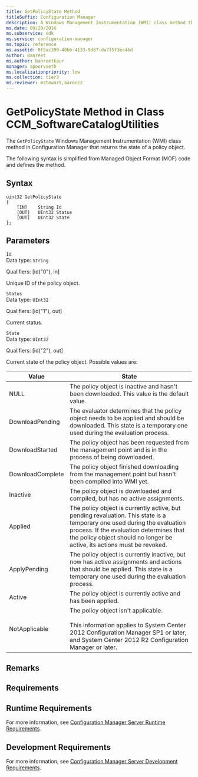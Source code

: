 ```yaml
---
title: GetPolicyState Method
titleSuffix: Configuration Manager
description: A Windows Management Instrumentation (WMI) class method that returns the state of a policy object.
ms.date: 09/20/2016
ms.subservice: sdk
ms.service: configuration-manager
ms.topic: reference
ms.assetid: 8f5ac399-40bb-4133-9d87-da7f5f3ec46d
author: Banreet
ms.author: banreetkaur
manager: apoorvseth
ms.localizationpriority: low
ms.collection: tier3
ms.reviewer: mstewart,aaroncz 
---
```

# GetPolicyState Method in Class CCM_SoftwareCatalogUtilities
The `GetPolicyState` Windows Management Instrumentation (WMI) class method in Configuration Manager that returns the state of a policy object.   

 The following syntax is simplified from Managed Object Format (MOF) code and defines the method.  

## Syntax  

```  
uint32 GetPolicyState   
{  
    [IN]    String Id  
    [OUT]   UInt32 Status  
    [OUT]   UInt32 State  
};  
```  

## Parameters  
 `Id`  
 Data type: `String`  

 Qualifiers: [id("0"), in]  

 Unique ID of the policy object.   

 `Status`  
 Data type: `UInt32`  

 Qualifiers: [id("1"), out]  

 Current status.  

 `State`  
 Data type: `UInt32`  

 Qualifiers: [id("2"), out]  

 Current state of the policy object. Possible values are:  

|Value|State|  
|-|-|  
|NULL|The policy object is inactive and hasn't been downloaded. This value is the default value.|  
|DownloadPending|The evaluator determines that the policy object needs to be applied and should be downloaded. This state is a temporary one used during the evaluation process.|  
|DownloadStarted|The policy object has been requested from the management point and is in the process of being downloaded.|  
|DownloadComplete|The policy object finished downloading from the management point but hasn't been compiled into WMI yet.|  
|Inactive|The policy object is downloaded and compiled, but has no active assignments.|  
|Applied|The policy object is currently active, but pending revaluation. This state is a temporary one used during the evaluation process. If the evaluation determines that the policy object should no longer be active, its actions must be revoked.|  
|ApplyPending|The policy object is currently inactive, but now has active assignments and actions that should be applied. This state is a temporary one used during the evaluation process.|  
|Active|The policy object is currently active and has been applied.|  
|NotApplicable|The policy object isn't applicable. <br /><br /> This information applies to System Center 2012 Configuration Manager SP1 or later, and System Center 2012 R2 Configuration Manager or later.|  

## Remarks  

## Requirements  

## Runtime Requirements  
 For more information, see [Configuration Manager Server Runtime Requirements](../../../../../develop/core/reqs/server-runtime-requirements.md).  

## Development Requirements  
 For more information, see [Configuration Manager Server Development Requirements](../../../../../develop/core/reqs/server-development-requirements.md).
